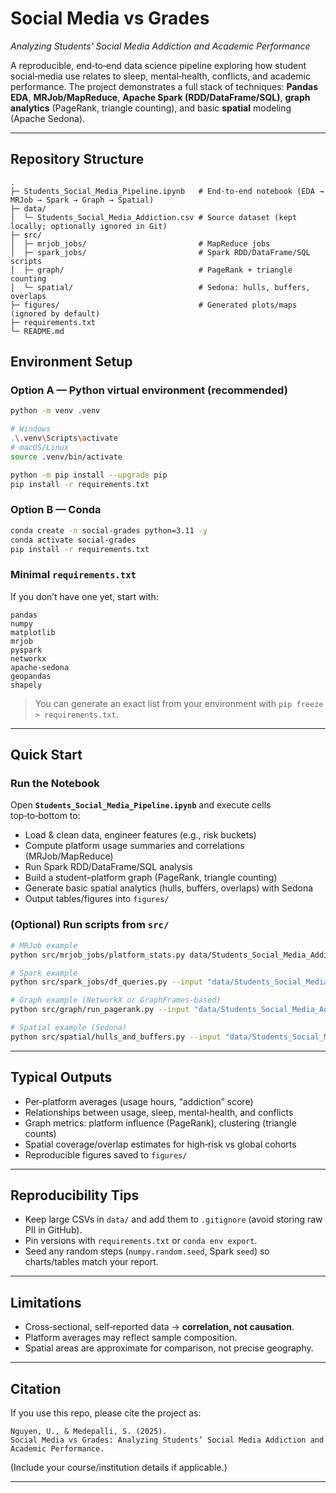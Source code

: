 # Social Media vs Grades
*Analyzing Students’ Social Media Addiction and Academic Performance*

A reproducible, end‑to‑end data science pipeline exploring how student social‑media use relates to sleep, mental‑health, conflicts, and academic performance. The project demonstrates a full stack of techniques: **Pandas EDA**, **MRJob/MapReduce**, **Apache Spark (RDD/DataFrame/SQL)**, **graph analytics** (PageRank, triangle counting), and basic **spatial** modeling (Apache Sedona).

---

## Repository Structure 
```
.
├─ Students_Social_Media_Pipeline.ipynb   # End-to-end notebook (EDA → MRJob → Spark → Graph → Spatial)
├─ data/
│  └─ Students_Social_Media_Addiction.csv # Source dataset (kept locally; optionally ignored in Git)
├─ src/
│  ├─ mrjob_jobs/                         # MapReduce jobs
│  ├─ spark_jobs/                         # Spark RDD/DataFrame/SQL scripts
│  ├─ graph/                              # PageRank + triangle counting
│  └─ spatial/                            # Sedona: hulls, buffers, overlaps
├─ figures/                               # Generated plots/maps (ignored by default)
├─ requirements.txt
└─ README.md
```

## Environment Setup

### Option A — Python virtual environment (recommended)
```bash
python -m venv .venv

# Windows
.\.venv\Scripts\activate
# macOS/Linux
source .venv/bin/activate

python -m pip install --upgrade pip
pip install -r requirements.txt
```

### Option B — Conda
```bash
conda create -n social-grades python=3.11 -y
conda activate social-grades
pip install -r requirements.txt
```

### Minimal `requirements.txt`
If you don’t have one yet, start with:
```
pandas
numpy
matplotlib
mrjob
pyspark
networkx
apache-sedona
geopandas
shapely
```
> You can generate an exact list from your environment with `pip freeze > requirements.txt`.

---

##  Quick Start

### Run the Notebook
Open **`Students_Social_Media_Pipeline.ipynb`** and execute cells top‑to‑bottom to:
- Load & clean data, engineer features (e.g., risk buckets)
- Compute platform usage summaries and correlations (MRJob/MapReduce)
- Run Spark RDD/DataFrame/SQL analysis
- Build a student–platform graph (PageRank, triangle counting)
- Generate basic spatial analytics (hulls, buffers, overlaps) with Sedona
- Output tables/figures into `figures/`

### (Optional) Run scripts from `src/`
```bash
# MRJob example
python src/mrjob_jobs/platform_stats.py data/Students_Social_Media_Addiction.csv

# Spark example
python src/spark_jobs/df_queries.py --input "data/Students_Social_Media_Addiction.csv" --out "figures/"

# Graph example (NetworkX or GraphFrames-based)
python src/graph/run_pagerank.py --input "data/Students_Social_Media_Addiction.csv"

# Spatial example (Sedona)
python src/spatial/hulls_and_buffers.py --input "data/Students_Social_Media_Addiction.csv" --epsg 3857
```

---

## Typical Outputs
- Per‑platform averages (usage hours, “addiction” score)
- Relationships between usage, sleep, mental‑health, and conflicts
- Graph metrics: platform influence (PageRank), clustering (triangle counts)
- Spatial coverage/overlap estimates for high‑risk vs global cohorts
- Reproducible figures saved to `figures/`
---

##  Reproducibility Tips
- Keep large CSVs in `data/` and add them to `.gitignore` (avoid storing raw PII in GitHub).
- Pin versions with `requirements.txt` or `conda env export`.
- Seed any random steps (`numpy.random.seed`, Spark `seed`) so charts/tables match your report.

---

##  Limitations
- Cross‑sectional, self‑reported data → **correlation, not causation**.
- Platform averages may reflect sample composition.
- Spatial areas are approximate for comparison, not precise geography.

---

##  Citation
If you use this repo, please cite the project as:
```
Nguyen, U., & Medepalli, S. (2025).
Social Media vs Grades: Analyzing Students’ Social Media Addiction and Academic Performance.
```
(Include your course/institution details if applicable.)

---
